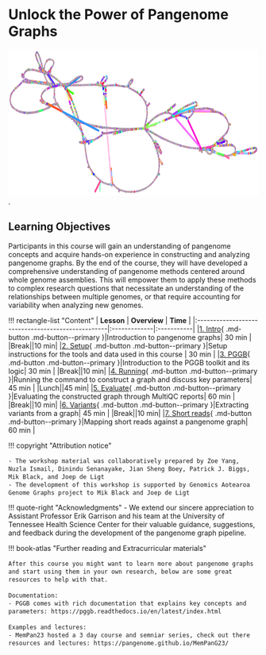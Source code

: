 
# Unlock the Power of Pangenome Graphs

![bacterial-pangenome](theme_figures/Genomegraphs_theme_figure130NM2D_20230703_small.png).

## Learning Objectives
Participants in this course will gain an understanding of pangenome concepts and acquire hands-on experience in constructing and analyzing pangenome graphs. By the end of the course, they will have developed a comprehensive understanding of pangenome methods centered around whole genome assemblies. This will empower them to apply these methods to complex research questions that necessitate an understanding of the relationships between multiple genomes, or that require accounting for variability when analyzing new genomes.


!!! rectangle-list "Content"
    | **Lesson**                                        | **Overview** |  **Time**  |
    |:--------------------------------------------------|:-------------|:-----------|
    |[1. Intro](./1_Introduction_to_pangenome_graphs.md){ .md-button .md-button--primary }|Introduction to pangenome graphs| 30 min |
    |Break||10 min|
    |[2. Setup](./2_Tools_and_setup.md){ .md-button .md-button--primary }|Setup instructions for the tools and data used in this course | 30 min |
    |[3. PGGB](./3_Introduction_to_pggb.md){ .md-button .md-button--primary }|Introduction to the PGGB toolkit and its logic| 30 min |
    |Break||10 min|
    |[4. Running](./4_Running_pggb.md){ .md-button .md-button--primary }|Running the command to construct a graph and discuss key parameters| 45 min |
    |Lunch||45 min|
    |[5. Evaluate](./5_Evaluating_pggb_output.md){ .md-button .md-button--primary }|Evaluating the constructed graph through MultiQC reports| 60 min |
    |Break||10 min|
    |[6. Variants](./6_Variant_calling.md){ .md-button .md-button--primary }|Extracting variants from a graph| 45 min |
    |Break||10 min|
    |[7. Short reads](./7_Short_reads.md){ .md-button .md-button--primary }|Mapping short reads against a pangenome graph| 60 min |



!!! copyright "Attribution notice"

    - The workshop material was collaboratively prepared by Zoe Yang, Nuzla Ismail, Dinindu Senanayake, Jian Sheng Boey, Patrick J. Biggs, Mik Black, and Joep de Ligt
    - The development of this workshop is supported by Genomics Aotearoa Genome Graphs project to Mik Black and Joep de Ligt

!!! quote-right "Acknowledgments"
    - We extend our sincere appreciation to Assistant Professor Erik Garrison and his team at the University of Tennessee Health Science Center for their valuable guidance, suggestions, and feedback during the development of the pangenome graph pipeline.

!!! book-atlas "Further reading and Extracurricular materials"

    After this course you might want to learn more about pangenome graphs and start using them in your own research, below are some great resources to help with that.
    
    Documentation:
    - PGGB comes with rich documentation that explains key concepts and parameters: https://pggb.readthedocs.io/en/latest/index.html
    
    Examples and lectures:
    - MemPan23 hosted a 3 day course and semniar series, check out there resources and lectures: https://pangenome.github.io/MemPanG23/
